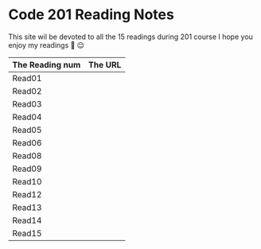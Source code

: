 # Code 201 Reading Notes

This site wil be devoted to all the 15 readings during 201 course
I hope you enjoy my readings :hibiscus: :relieved:

| **The Reading num** | **The URL** | 
|---------------|---------|
|Read01         |         |
|Read02         |         |
|Read03         |         |
|Read04         |         |
|Read05         |         |
|Read06         |         |
|Read08         |         |
|Read09         |         |
|Read10         |         |
|Read12         |         |
|Read13         |         |
|Read14         |         |
|Read15         |         |
